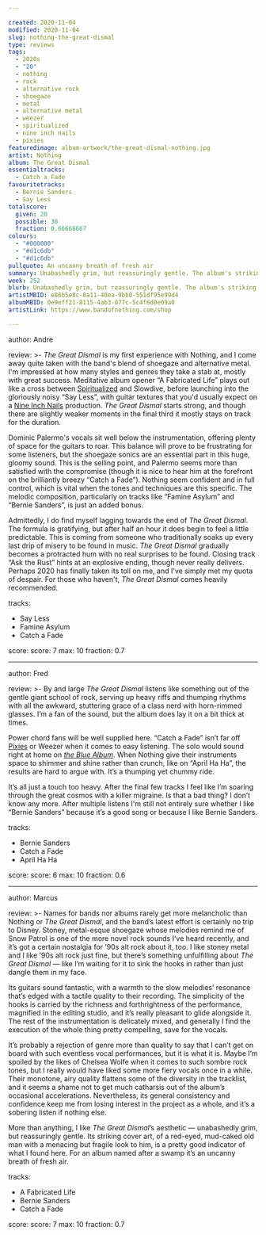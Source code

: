 ```yaml
---

created: 2020-11-04
modified: 2020-11-04
slug: nothing-the-great-dismal
type: reviews
tags:
  - 2020s
  - "20"
  - nothing
  - rock
  - alternative rock
  - shoegaze
  - metal
  - alternative metal
  - weezer
  - spiritualized
  - nine inch nails
  - pixies
featuredimage: album-artwork/the-great-dismal-nothing.jpg
artist: Nothing
album: The Great Dismal
essentialtracks:
  - Catch a Fade 
favouritetracks:
  - Bernie Sanders
  - Say Less
totalscore:
  given: 20
  possible: 30
  fraction: 0.66666667
colours:
  - "#000000"
  - "#d1c6db"
  - "#d1c6db"
pullquote: An uncanny breath of fresh air
summary: Unabashedly grim, but reassuringly gentle. The album's striking cover art, of a red-eyed, mud-caked old man with a menacing but fragile look to him, is a pretty good indicator of what I found here.
week: 252
blurb: Unabashedly grim, but reassuringly gentle. The album's striking cover art of a menacing but fragile old man is a good indicator of what to expect.
artistMBID: e86b5e8c-8a11-40ea-9bb0-551df95e99d4
albumMBID: 0e9eff21-8115-4ab3-877c-5c4f6d0e09a0
artistLink: https://www.bandofnothing.com/shop

---
```


author: Andre

review: >-
  *The Great Dismal* is my first experience with Nothing, and I come away quite taken with the band's blend of shoegaze and alternative metal. I'm impressed at how many styles and genres they take a stab at, mostly with great success. Meditative album opener “A Fabricated Life” plays out like a cross between [Spiritualized](/reviews/spiritualized-ladies-and-gentleman-we-are-floating-in-space/) and Slowdive, before launching into the gloriously noisy “Say Less”, with guitar textures that you'd usually expect on a [Nine Inch Nails](/reviews/nine-inch-nails-bad-witch/) production. *The Great Dismal* starts strong, and though there are slightly weaker moments in the final third it mostly stays on track for the duration.

  Dominic Palermo's vocals sit well below the instrumentation, offering plenty of space for the guitars to roar. This balance will prove to be frustrating for some listeners, but the shoegaze sonics are an essential part in this huge, gloomy sound. This is the selling point, and Palermo seems more than satisfied with the compromise (though it is nice to hear him at the forefront on the brilliantly breezy “Catch a Fade”). Nothing seem confident and in full control, which is vital when the tones and techniques are this specific. The melodic composition, particularly on tracks like “Famine Asylum” and “Bernie Sanders”, is just an added bonus. 

  Admittedly, I do find myself lagging towards the end of *The Great Dismal*. The formula is gratifying, but after half an hour it does begin to feel a little predictable. This is coming from someone who traditionally soaks up every last drip of misery to be found in music. *The Great Dismal* gradually becomes a protracted hum with no real surprises to be found. Closing track “Ask the Rust” hints at an explosive ending, though never really delivers. Perhaps 2020 has finally taken its toll on me, and I've simply met my quota of despair. For those who haven't, *The Great Dismal* comes heavily recommended.

tracks:
  - Say Less
  - Famine Asylum
  - Catch a Fade

score:
  score: 7
  max: 10
  fraction: 0.7

---

author: Fred

review: >-
  By and large *The Great Dismal* listens like something out of the gentle giant school of rock, serving up heavy riffs and thumping rhythms with all the awkward, stuttering grace of a class nerd with horn-rimmed glasses. I’m a fan of the sound, but the album does lay it on a bit thick at times.

  Power chord fans will be well supplied here. “Catch a Fade” isn’t far off [Pixies](/reviews/pixies-doolittle/) or Weezer when it comes to easy listening. The solo would sound right at home on [*the Blue Album*](/reviews/weezer-the-blue-album/). When Nothing give their instruments space to shimmer and shine rather than crunch, like on “April Ha Ha”, the results are hard to argue with. It’s a thumping yet chummy ride.

  It’s all just a touch too heavy. After the final few tracks I feel like I’m soaring through the great cosmos with a killer migraine. Is that a bad thing? I don’t know any more. After multiple listens I'm still not entirely sure whether I like “Bernie Sanders” because it’s a good song or because I like Bernie Sanders.


tracks:
  - Bernie Sanders
  - Catch a Fade
  - April Ha Ha

score:
  score: 6
  max: 10
  fraction: 0.6

---

author: Marcus

review: >-
  Names for bands nor albums rarely get more melancholic than Nothing or *The Great Dismal*, and the band’s latest effort is certainly no trip to Disney. Stoney, metal-esque shoegaze whose melodies remind me of Snow Patrol is one of the more novel rock sounds I’ve heard recently, and it’s got a certain nostalgia for ’90s alt rock about it, too. I like stoney metal and I like ’90s alt rock just fine, but there’s something unfulfilling about *The Great Dismal* — like I’m waiting for it to sink the hooks in rather than just dangle them in my face. 

  Its guitars sound fantastic, with a warmth to the slow melodies’ resonance that’s edged with a tactile quality to their recording. The simplicity of the hooks is carried by the richness and forthrightness of the performance, magnified in the editing studio, and it’s really pleasant to glide alongside it. The rest of the instrumentation is delicately mixed, and generally I find the execution of the whole thing pretty compelling, save for the vocals. 

  It’s probably a rejection of genre more than quality to say that I can’t get on board with such eventless vocal performances, but it is what it is. Maybe I’m spoiled by the likes of Chelsea Wolfe when it comes to such sombre rock tones, but I really would have liked some more fiery vocals once in a while. Their monotone, airy quality flattens some of the diversity in the tracklist, and it seems a shame not to get much catharsis out of the album’s occasional accelerations. Nevertheless, its general consistency and confidence keep me from losing interest in the project as a whole, and it’s a sobering listen if nothing else.

  More than anything, I like *The Great Dismal*’s aesthetic — unabashedly grim, but reassuringly gentle. Its striking cover art, of a red-eyed, mud-caked old man with a menacing but fragile look to him, is a pretty good indicator of what I found here. For an album named after a swamp it’s an uncanny breath of fresh air.

tracks:
  - A Fabricated Life
  - Bernie Sanders
  - Catch a Fade

score:
  score: 7
  max: 10
  fraction: 0.7